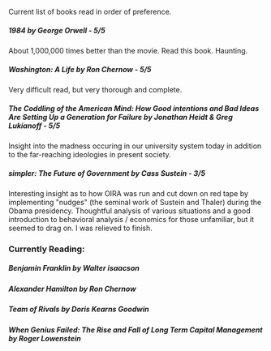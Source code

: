 Current list of books read in order of preference.

##### 1984 by George Orwell - 5/5
About 1,000,000 times better than the movie. Read this book. Haunting.

##### Washington: A Life by Ron Chernow - 5/5
Very difficult read, but very thorough and complete.

##### The Coddling of the American Mind: How Good intentions and Bad Ideas Are Setting Up a Generation for Failure by Jonathan Heidt & Greg Lukianoff - 5/5
Insight into the madness occuring in our university system today in addition to the far-reaching ideologies in present society. 

##### simpler: The Future of Government by Cass Sustein - 3/5
Interesting insight as to how OIRA was run and cut down on red tape by implementing "nudges" (the seminal work of Sustein and Thaler) during the Obama presidency. Thoughtful analysis of various situations and a good introduction to behavioral analysis / economics for those unfamiliar, but it seemed to drag on. I was relieved to finish. 

### Currently Reading:

##### Benjamin Franklin by Walter isaacson

##### Alexander Hamilton by Ron Chernow

##### Team of Rivals by Doris Kearns Goodwin

##### When Genius Failed: The Rise and Fall of Long Term Capital Management by Roger Lowenstein
